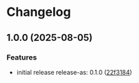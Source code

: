 # Changelog

## 1.0.0 (2025-08-05)


### Features

* initial release release-as: 0.1.0 ([22f3184](https://github.com/SuzyQ-2117/rpg-cli/commit/22f318489a5798555cfcd98e283102604012ea1e))
